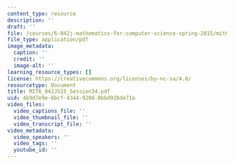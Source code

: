 ```yaml
---
content_type: resource
description: ''
draft: ''
file: /courses/6-042j-mathematics-for-computer-science-spring-2015/mit6_042js15_session34.pdf
file_type: application/pdf
image_metadata:
  caption: ''
  credit: ''
  image-alt: ''
learning_resource_types: []
license: https://creativecommons.org/licenses/by-nc-sa/4.0/
resourcetype: Document
title: MIT6_042JS15_Session34.pdf
uid: 4b9d7e9e-6bcf-4344-920d-0bbd92bde71a
video_files:
  video_captions_file: ''
  video_thumbnail_file: ''
  video_transcript_file: ''
video_metadata:
  video_speakers: ''
  video_tags: ''
  youtube_id: ''
---
```

